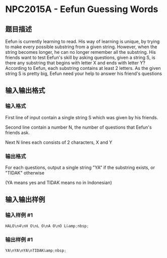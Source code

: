 # NPC2015A - Eefun Guessing Words

## 题目描述

Eefun is currently learning to read. His way of learning is unique, by trying to make every possible substring from a given string. However, when the string becomes longer, he can no longer remember all the substring. His friends want to test Eefun's skill by asking questions, given a string S, is there any substring that begins with letter X and ends with letter Y? According to Eefun, each substring contains at least 2 letters. As the given string S is pretty big, Eefun need your help to answer his friend's questions

## 输入输出格式

### 输入格式

First line of input contain a single string S which was given by his friends.

Second line contain a number N, the number of questions that Eefun's friends ask.

Next N lines each consists of 2 characters, X and Y

### 输出格式

For each questions, output a single string "YA" if the substring exists, or "TIDAK" otherwise

(YA means yes and TIDAK means no in Indonesian)

## 输入输出样例

### 输入样例 #1

```cpp
HALO\n4\nH O\nL O\nA O\nO L&amp;nbsp;
```


### 输出样例 #1

```cpp
YA\nYA\nYA\nTIDAK&amp;nbsp;
```


